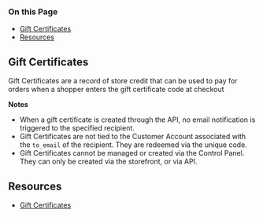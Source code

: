 <div class="otp" id="no-index">

### On this Page	
- [Gift Certificates](#gift_certificates)
- [Resources](#resources)

</div>

## Gift Certificates
Gift Certificates are a record of store credit that can be used to pay for orders when a shopper enters the gift certificate code at checkout

**Notes**
<br>

- When a gift certificate is created through the API, no email notification is triggered to the specified recipient.
- Gift Certificates are not tied to the Customer Account associated with the `to_email` of the recipient. They are redeemed via the unique code.
- Gift Certificates cannot be managed or created via the Control Panel. They can only be created via the storefront, or via API.

## Resources
- [Gift Certificates](https://support.bigcommerce.com/s/article/Gift-Certificates)

